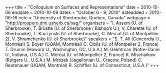 +++
title = "Colloquium on Surfaces and Representations"
date = 2010-10-06
enddate = 2010-10-09
dates = "October 6 - 9, 2010"
dateadded = 2010-06-16
note = "University of Sherbrooke, Quebec, Canada"
webpage = "http://prospero.dmi.usherb.ca/sag/"
organisers = "I. Assem (U. of Sherbrooke), T. Brüstle (U. of Sherbrooke / Bishop’s
U.), V. Charette (U. of Sherbrooke), T. Kaczynski (U. of Sherbrooke), C. Mercat
(U. of Montpellier 2), V. Shramchenko (U. of Sherbrooke)"
speakers = "S. T. Ali (Concordia U., Montréal)
S. Boyer (UQAM, Montréal)
C. Cibils (U. of Montpelier 2, France)
T. Drumm (Howard U., Washington, DC, U.S.A.)
M. Gekhtman (Notre-Dame U., Indiana, U.S.A.)
C. Mercat (U. of Montpellier 2, France)
K. Mischaikow (Rutgers U., U.S.A.)
M. Mrozek (Jagellonian U., Cracow, Poland)
C. Reutenauer (UQAM, Montréal)
R. Schiffler (U. of Connecticut, U.S.A.)"
+++
